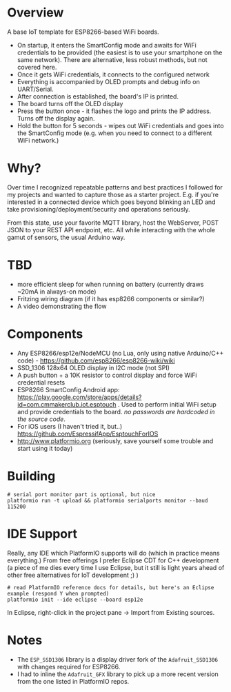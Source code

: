 # Overview
A base IoT template for ESP8266-based WiFi boards.
* On startup, it enters the SmartConfig mode and
awaits for WiFi credentials to be provided (the easiest is to use your smartphone on the same network). There
are alternative, less robust methods, but not covered here.
* Once it gets WiFi credentials, it connects to the configured network
* Everything is accompanied by OLED prompts and debug info on UART/Serial.
* After connection is established, the board's IP is printed.
* The board turns off the OLED display
* Press the button once - it flashes the logo and prints the IP address. Turns off the display again.
* Hold the button for 5 seconds - wipes out WiFi credentials and goes into the SmartConfig mode (e.g.
  when you need to connect to a different WiFi network.)

# Why?
Over time I recognized repeatable patterns and best practices I followed for my projects and wanted to
capture those as a starter project. E.g. if you're interested in a connected device which goes beyond
blinking an LED and take provisioning/deployment/security and operations seriously.

From this state, use your favorite MQTT library, host the WebServer, POST JSON to your REST API endpoint, etc.
All while interacting with the whole gamut of sensors, the usual Arduino way.

# TBD
* more efficient sleep for when running on battery (currently draws ~20mA in always-on mode)
* Fritzing wiring diagram (if it has esp8266 components or similar?)
* A video demonstrating the flow

# Components
* Any ESP8266/esp12e/NodeMCU (no Lua, only using native Arduino/C++ code) - https://github.com/esp8266/esp8266-wiki/wiki
* SSD_1306 128x64 OLED display in I2C mode (not SPI)
* A push button + a 10K resistor to control display and force WiFi credential resets
* ESP8266 SmartConfig Android app: https://play.google.com/store/apps/details?id=com.cmmakerclub.iot.esptouch .
  Used to perform initial WiFi setup and provide credentials to the board. *no passwords are hardcoded
  in the source code*.
* For iOS users (I haven't tried it, but..) https://github.com/EspressifApp/EsptouchForIOS
* http://www.platformio.org (seriously, save yourself some trouble and start using it today)

# Building
```
# serial port monitor part is optional, but nice
platformio run -t upload && platformio serialports monitor --baud 115200
```

# IDE Support
Really, any IDE which PlatformIO supports will do (which in practice means everything.)
From free offerings I prefer Eclipse CDT for C++ development (a piece of me dies every time I use
Eclipse, but it still is light years ahead of other free alternatives for IoT development ;) )
```
# read PlatformIO reference docs for details, but here's an Eclipse example (respond Y when prompted)
platformio init --ide eclipse --board esp12e
```
In Eclipse, right-click in the project pane -> Import from Existing sources.

# Notes
* The `ESP_SSD1306` library is a display driver fork of the `Adafruit_SSD1306` with changes required for ESP8266.
* I had to inline the `Adafruit_GFX` library to pick up a more recent version from the one listed in PlatformIO repos.
